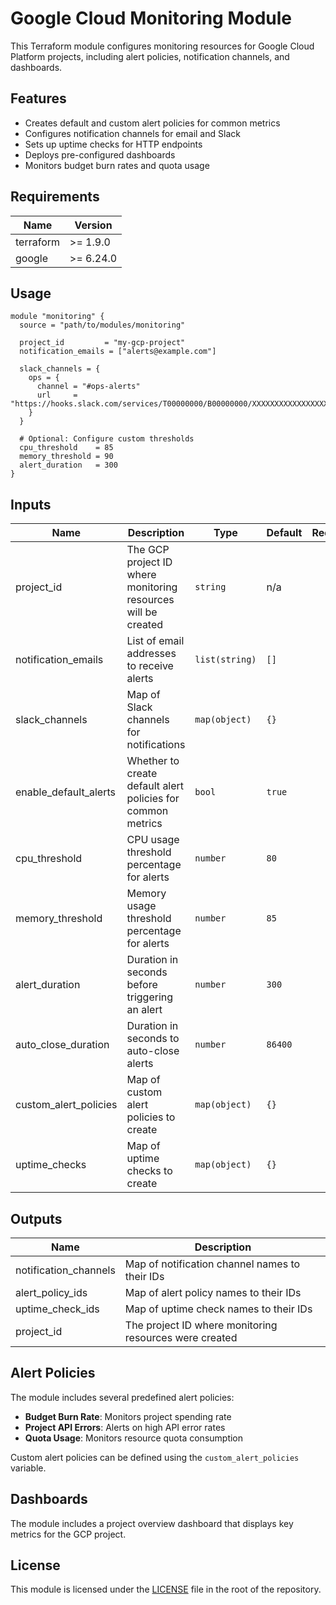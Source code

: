 # Google Cloud Monitoring Module

This Terraform module configures monitoring resources for Google Cloud Platform projects, including alert
policies, notification channels, and dashboards.

## Features

- Creates default and custom alert policies for common metrics
- Configures notification channels for email and Slack
- Sets up uptime checks for HTTP endpoints
- Deploys pre-configured dashboards
- Monitors budget burn rates and quota usage

## Requirements

| Name | Version |
|------|---------|
| terraform | >= 1.9.0 |
| google | >= 6.24.0 |

## Usage

```hcl
module "monitoring" {
  source = "path/to/modules/monitoring"

  project_id         = "my-gcp-project"
  notification_emails = ["alerts@example.com"]

  slack_channels = {
    ops = {
      channel = "#ops-alerts"
      url     = "https://hooks.slack.com/services/T00000000/B00000000/XXXXXXXXXXXXXXXXXXXXXXXX"
    }
  }

  # Optional: Configure custom thresholds
  cpu_threshold    = 85
  memory_threshold = 90
  alert_duration   = 300
}
```

## Inputs

| Name | Description | Type | Default | Required |
|------|-------------|------|---------|:--------:|
| project_id | The GCP project ID where monitoring resources will be created | `string` | n/a | yes |
| notification_emails | List of email addresses to receive alerts | `list(string)` | `[]` | no |
| slack_channels | Map of Slack channels for notifications | `map(object)` | `{}` | no |
| enable_default_alerts | Whether to create default alert policies for common metrics | `bool` | `true` | no |
| cpu_threshold | CPU usage threshold percentage for alerts | `number` | `80` | no |
| memory_threshold | Memory usage threshold percentage for alerts | `number` | `85` | no |
| alert_duration | Duration in seconds before triggering an alert | `number` | `300` | no |
| auto_close_duration | Duration in seconds to auto-close alerts | `number` | `86400` | no |
| custom_alert_policies | Map of custom alert policies to create | `map(object)` | `{}` | no |
| uptime_checks | Map of uptime checks to create | `map(object)` | `{}` | no |

## Outputs

| Name | Description |
|------|-------------|
| notification_channels | Map of notification channel names to their IDs |
| alert_policy_ids | Map of alert policy names to their IDs |
| uptime_check_ids | Map of uptime check names to their IDs |
| project_id | The project ID where monitoring resources were created |

## Alert Policies

The module includes several predefined alert policies:

- **Budget Burn Rate**: Monitors project spending rate
- **Project API Errors**: Alerts on high API error rates
- **Quota Usage**: Monitors resource quota consumption

Custom alert policies can be defined using the `custom_alert_policies` variable.

## Dashboards

The module includes a project overview dashboard that displays key metrics for the GCP project.

## License

This module is licensed under the [LICENSE](../../../LICENSE) file in the root of the repository.
